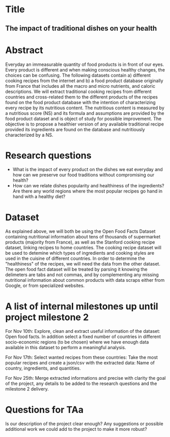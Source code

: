 # Title

## The impact of traditional dishes on your health

# Abstract

Everyday an immeasurable quantity of food products is in front of our eyes. Every product is different and when making conscious healthy changes, the choices can be confusing. The following datasets contain a) different cooking recipes from the internet and b) a food product database originally from France that includes all the macro and micro nutrients, and caloric descriptions. We will extract traditional cooking recipes from different countries and cross-related them to the different products of the recipes found on the food product database with the intention of characterizing every recipe by its nutritious content. The nutritious content is measured by a nutritious score (NS) and its formula and assumptions are provided by the food product dataset and is object of study for possible improvement. The objective is to propose a healthier version of any available traditional recipe provided its ingredients are found on the database and nutritiously characterized by a NS.

# Research questions

- What is the impact of every product on the dishes we eat everyday and how can we preserve our food traditions without compromising our health?
- How can we relate dishes popularity and healthiness of the ingredients? Are there any world regions where the most popular recipes go hand in hand with a healthy diet?

# Dataset
As explained above, we will both be using the Open Food Facts Dataset containing nutritional information about tens of thousands of supermarket products (majority from France), as well as the Stanford cooking recipe dataset, linking recipes to home countries. The cooking recipe dataset will be used to detemine which types of ingredients and cooking styles are used in the cuisine of different countries. In order to determine the "healthiness" of the recipes, we will need the data from the other dataset. The open food fact dataset will be treated by parsing it knowing the delimeters are tabs and not commas, and by complementing any missing nutritional information about common products with data scraps either from Google, or from specialized websites. 

# A list of internal milestones up until project milestone 2
For Nov 10th: Explore, clean and extract useful information of the dataset: Open food facts. In addition select a fixed number of countries in different socio-economic regions (to be chosen) where we have enough data available in this dataset to perform a meaningful analysis.

For Nov 17th: Select wanted recipes from these countries: Take the most popular recipes and create a json/csv with the extracted data: Name of country, ingredients, and quantities.

For Nov 25th: Merge extracted informations and precise with clarity the goal of the project, any details to be added to the research questions and the milestone 2 delivery.

# Questions for TAa
Is our description of the project clear enough?
Any suggestions or possible additional work we could add to the project to make it more robust?
